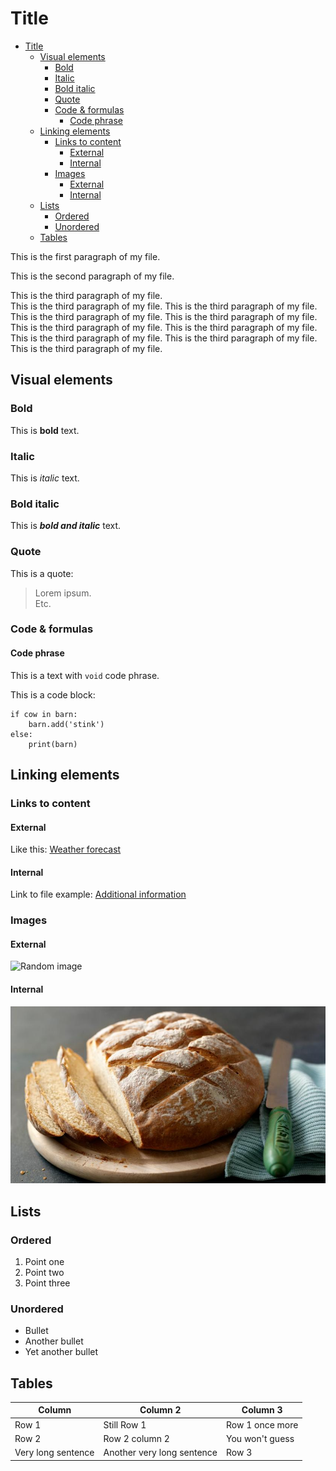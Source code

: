 # Title

- [Title](#title)
  - [Visual elements](#visual-elements)
    - [Bold](#bold)
    - [Italic](#italic)
    - [Bold italic](#bold-italic)
    - [Quote](#quote)
    - [Code \& formulas](#code--formulas)
      - [Code phrase](#code-phrase)
  - [Linking elements](#linking-elements)
    - [Links to content](#links-to-content)
      - [External](#external)
      - [Internal](#internal)
    - [Images](#images)
      - [External](#external-1)
      - [Internal](#internal-1)
  - [Lists](#lists)
    - [Ordered](#ordered)
    - [Unordered](#unordered)
  - [Tables](#tables)


This is the first paragraph of my file.

This is the second paragraph of my file.

This is the third paragraph of my file.  
This is the third paragraph of my file. This is the third paragraph of my file. This is the third paragraph of my file. This is the third paragraph of my file. This is the third paragraph of my file. This is the third paragraph of my file. This is the third paragraph of my file. This is the third paragraph of my file. This is the third paragraph of my file.

## Visual elements

### Bold

This is **bold** text.

### Italic

This is *italic* text.

### Bold italic

This is ***bold and italic*** text.

### Quote

This is a quote: 
> Lorem ipsum.  
> Etc.

### Code & formulas

#### Code phrase

This is a text with `void` code phrase.

This is a code block:

```
if cow in barn: 
    barn.add('stink')
else:
    print(barn)
```
## Linking elements

### Links to content

#### External

Like this: [Weather forecast](https://www.meteo.pl/)

#### Internal

Link to file example: [Additional information](reference.md)

### Images

#### External

![Random image](https://fastly.picsum.photos/id/34/200/200.jpg?hmac=XRWBHNng_p1BDrqV2tGH2Fbk12qD7KRzoufu_JIJW20)

#### Internal

![Bread](bread.jpg "Bread")

## Lists

### Ordered

1. Point one
2. Point two
3. Point three

### Unordered

* Bullet
* Another bullet
* Yet another bullet

## Tables

| Column             | Column 2                   | Column 3        |
| ------------------ | -------------------------- | --------------- |
| Row 1              | Still Row 1                | Row 1 once more |
| Row 2              | Row 2 column 2             | You won't guess |
| Very long sentence | Another very long sentence | Row 3           |

